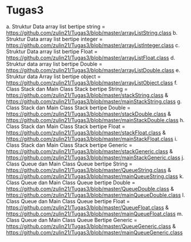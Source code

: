 # Tugas3
a. Struktur Data array list bertipe string = https://github.com/zulin21/Tugas3/blob/master/arrayListString.class
b. Struktur Data array list bertipe integer = https://github.com/zulin21/Tugas3/blob/master/arrayListInteger.class
c. Struktur Data array list bertipe Float = https://github.com/zulin21/Tugas3/blob/master/arrayListFloat.class
d. Struktur data array list bertipe Double = https://github.com/zulin21/Tugas3/blob/master/arrayListDouble.class
e. Struktur data Array list bertipe object = https://github.com/zulin21/Tugas3/blob/master/arrayListObject.class
f. Class Stack dan Main Class Stack bertipe String = https://github.com/zulin21/Tugas3/blob/master/stackString.class & https://github.com/zulin21/Tugas3/blob/master/mainStackString.class
g. Class Stack dan Main Class Stack bertipe Double = https://github.com/zulin21/Tugas3/blob/master/stackDouble.class & https://github.com/zulin21/Tugas3/blob/master/mainStackDouble.class
h. Class Stack dan Main Class Stack bertipe Float = https://github.com/zulin21/Tugas3/blob/master/stackFloat.class & https://github.com/zulin21/Tugas3/blob/master/mainStackFloat.class
i. Class Stack dan Main Class Stack bertipe Generic = https://github.com/zulin21/Tugas3/blob/master/stackGeneric.class & https://github.com/zulin21/Tugas3/blob/master/mainStackGeneric.class
j. Class Queue dan Main Class Queue bertipe String = https://github.com/zulin21/Tugas3/blob/master/QueueString.class & https://github.com/zulin21/Tugas3/blob/master/mainQueueString.class
k. Class Queue dan Main Class Queue bertipe Double = https://github.com/zulin21/Tugas3/blob/master/QueueDouble.class & https://github.com/zulin21/Tugas3/blob/master/mainQueueDouble.class
l. Class Queue dan Main Class Queue bertipe Float = https://github.com/zulin21/Tugas3/blob/master/QueueFloat.class & https://github.com/zulin21/Tugas3/blob/master/mainQueueFloat.class
m. Class Queue dan Main Class Queue Bertipe Generic = https://github.com/zulin21/Tugas3/blob/master/QueueGeneric.class & https://github.com/zulin21/Tugas3/blob/master/mainQueueGeneric.class
